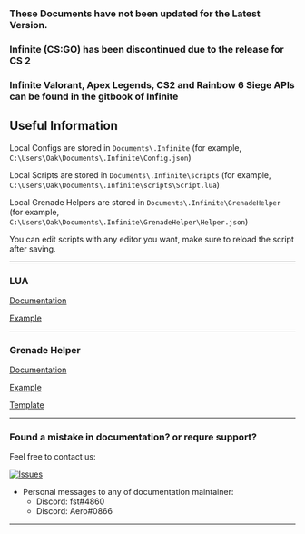 ### These Documents have not been updated for the Latest Version.

### Infinite (CS:GO) has been discontinued due to the release for CS 2

### Infinite Valorant, Apex Legends, CS2 and Rainbow 6 Siege APIs can be found in the gitbook of Infinite

## Useful Information

Local Configs are stored in `Documents\.Infinite` (for example,
`C:\Users\Oak\Documents\.Infinite\Config.json`)

Local Scripts are stored in `Documents\.Infinite\scripts` (for example,
`C:\Users\Oak\Documents\.Infinite\scripts\Script.lua`)

Local Grenade Helpers are stored in `Documents\.Infinite\GrenadeHelper` (for example,
`C:\Users\Oak\Documents\.Infinite\GrenadeHelper\Helper.json`)

You can edit scripts with any editor you want, make sure to reload the script after saving.

---
### LUA

[Documentation](/Lua/Documentation.md)

[Example](/Lua/Examples.md)

---

### Grenade Helper

[Documentation](/GrenadeHelper/Documentation.md)

[Example](/GrenadeHelper/Example.json)

[Template](/GrenadeHelper/Template.json)

---
### Found a mistake in documentation? or requre support?

Feel free to contact us:

[![Issues](https://img.shields.io/github/issues/Infinitedevofficial/Documentation.svg?style=plastic)](https://github.com/Infinitedevofficial/Documentation/issues)

- Personal messages to any of documentation maintainer:
  - Discord: fst#4860
  - Discord: Aero#0866
  
---
